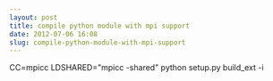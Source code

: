 ```yaml
---
layout: post
title: compile python module with mpi support
date: 2012-07-06 16:08
slug: compile-python-module-with-mpi-support
---
```


<p>
 CC=mpicc LDSHARED="mpicc -shared" python setup.py build_ext -i
</p>
